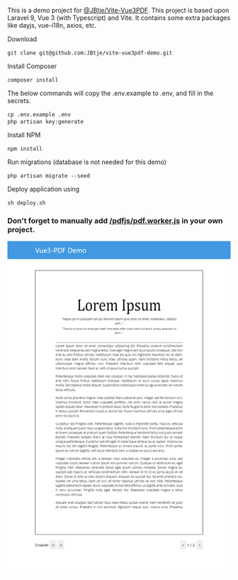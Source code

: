 This is a demo project for [@JBtje/Vite-Vue3PDF](https://github.com/JBtje/vite-vue3pdf). This project is based upon
Laravel 9,
Vue 3 (with Typescript) and Vite. It contains some extra packages like dayjs, vue-i18n, axios, etc.

Download

```
git clone git@github.com:JBtje/vite-vue3pdf-demo.git
```

Install Composer

```
composer install
```

The below commands will copy the .env.example to .env, and fill in the secrets.

```
cp .env.example .env
php artisan key:generate
```

Install NPM

```
npm install
```

Run migrations (database is not needed for this demo)

```
php artisan migrate --seed
```

Deploy application using

```
sh deploy.sh
```

### Don't forget to manually add [/pdfjs/pdf.worker.js](https://github.com/JBtje/vite-vue3pdf-demo/raw/master/public/pdfjs/pdf.worker.js) in your own project.

![Demo](https://github.com/JBtje/vite-vue3pdf-demo/raw/master/demo.png "Demo")